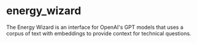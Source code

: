 # energy_wizard
The Energy Wizard is an interface for OpenAI's GPT models that uses a corpus of text with embeddings to provide context for technical questions.
